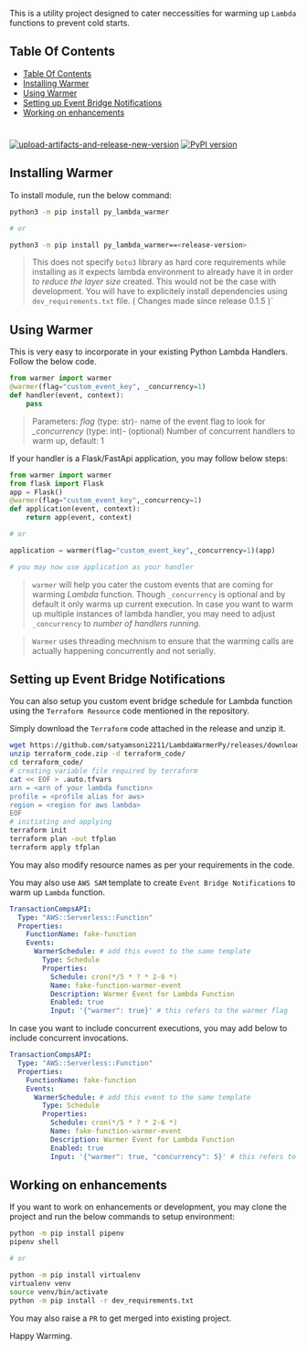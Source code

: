 This is a utility project designed to cater neccessities for warming up `Lambda` functions to prevent cold starts.

## Table Of Contents

- [Table Of Contents](#table-of-contents)
- [Installing Warmer](#installing-warmer)
- [Using Warmer](#using-warmer)
- [Setting up Event Bridge Notifications](#setting-up-event-bridge-notifications)
- [Working on enhancements](#working-on-enhancements)

#

[![upload-artifacts-and-release-new-version](https://github.com/satyamsoni2211/LambdaWarmerPy/actions/workflows/release.yaml/badge.svg)](https://github.com/satyamsoni2211/LambdaWarmerPy/actions/workflows/release.yaml) [![PyPI version](https://badge.fury.io/py/py-lambda-warmer.svg)](https://badge.fury.io/py/py-lambda-warmer)

<a name="installing-warmer"></a>

## Installing Warmer

To install module, run the below command:

```bash
python3 -m pip install py_lambda_warmer

# or

python3 -m pip install py_lambda_warmer==<release-version>
```

> This does not specify `boto3` library as hard core requirements while installing as it expects 
> lambda environment to already have it in order *to reduce the layer size* created. This would not be the case with development. You will have to explicitely  install dependencies using `dev_requirements.txt` file.
> ( Changes made since release 0.1.5 )`


<a name="using-warmer"></a>

## Using Warmer

This is very easy to incorporate in your existing Python Lambda Handlers. Follow the below code.

```python
from warmer import warmer
@warmer(flag="custom_event_key", _concurrency=1)
def handler(event, context):
    pass
```

> Parameters:
> *flag* (type: str)- name of the event flag to look for 
> *_concurrency* (type: int)- (optional) Number of concurrent handlers to warm up, default: 1


If your handler is a Flask/FastApi application, you may follow below steps:

```python
from warmer import warmer
from flask import Flask
app = Flask()
@warmer(flag="custom_event_key",_concurrency=1)
def application(event, context):
    return app(event, context)

# or

application = warmer(flag="custom_event_key",_concurrency=1)(app)

# you may now use application as your handler
```

> `warmer` will help you cater the custom events that are coming for warming _Lambda_ function.
> Though `_concurrency` is optional and by default it only warms up current execution. In case you want to warm up multiple instances of lambda handler, you may need to adjust `_concurrency` to *number of handlers running*.

> `Warmer` uses threading mechnism to ensure that the warming calls are actually happening concurrently and not serially.

<a name="setting-up-event-bridge-notifications"></a>

## Setting up Event Bridge Notifications

You can also setup you custom event bridge schedule for Lambda function using the `Terraform Resource` code mentioned in
the repository.

Simply download the `Terraform` code attached in the release and unzip it.

```bash
wget https://github.com/satyamsoni2211/LambdaWarmerPy/releases/download/${release}/terraform_code.zip
unzip terraform_code.zip -d terraform_code/
cd terraform_code/
# creating variable file required by terraform
cat << EOF > .auto.tfvars
arn = <arn of your lambda function>
profile = <profile alias for aws>
region = <region for aws lambda>
EOF
# initiating and applying
terraform init
terraform plan -out tfplan
terraform apply tfplan
```

You may also modify resource names as per your requirements in the code.

You may also use `AWS SAM` template to create `Event Bridge Notifications` to warm up `Lambda` function.

```yaml
TransactionCompsAPI:
  Type: "AWS::Serverless::Function"
  Properties:
    FunctionName: fake-function
    Events:
      WarmerSchedule: # add this event to the same template
        Type: Schedule
        Properties:
          Schedule: cron(*/5 * ? * 2-6 *)
          Name: fake-function-warmer-event
          Description: Warmer Event for Lambda Function
          Enabled: true
          Input: '{"warmer": true}' # this refers to the warmer flag
```

In case you want to include concurrent executions, you may add below to include concurrent invocations.

```yaml
TransactionCompsAPI:
  Type: "AWS::Serverless::Function"
  Properties:
    FunctionName: fake-function
    Events:
      WarmerSchedule: # add this event to the same template
        Type: Schedule
        Properties:
          Schedule: cron(*/5 * ? * 2-6 *)
          Name: fake-function-warmer-event
          Description: Warmer Event for Lambda Function
          Enabled: true
          Input: '{"warmer": true, "concurrency": 5}' # this refers to the warmer flag and concurrency
```

<a name="working-on-enhancements"></a>
## Working on enhancements

If you want to work on enhancements or development, you may clone the project and run the below commands to setup environment:

```bash
python -m pip install pipenv
pipenv shell

# or

python -m pip install virtualenv
virtualenv venv
source venv/bin/activate
python -m pip install -r dev_requirements.txt
```

You may also raise a `PR` to get merged into existing project.

Happy Warming.
